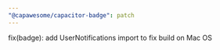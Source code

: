 ```yaml
---
"@capawesome/capacitor-badge": patch
---
```


fix(badge): add UserNotifications import to fix build on Mac OS
